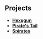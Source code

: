 ## Projects
<ul>
  <li><b><a href="https://github.com/samarancona/PortFolio/blob/main/Projects/Hexogun.md"> Hexogun </b></a></li>
  <li><b><a href="https://github.com/samarancona/PortFolio/blob/main/Projects/Pirate's Tail.md"> Pirate's Tail </b></a></li>
  <li><b><a href="https://github.com/samarancona/PortFolio/blob/main/Projects/Spirates.md"> Spirates </b></a></li>
</ul>


